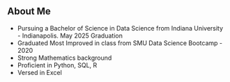 ## About Me

- Pursuing a Bachelor of Science in Data Science from Indiana University - Indianapolis. May 2025 Graduation
- Graduated Most Improved in class from SMU Data Science Bootcamp - 2020
- Strong Mathematics background 
- Proficient in Python, SQL, R 
- Versed in Excel

<!--
**jakedcook/jakedcook** is a ✨ _special_ ✨ repository because its `README.md` (this file) appears on your GitHub profile.

Here are some ideas to get you started:

- 🔭 I’m currently working on ...
- 🌱 I’m currently learning ...
- 👯 I’m looking to collaborate on ...
- 🤔 I’m looking for help with ...
- 💬 Ask me about ...
- 📫 How to reach me: ...
- 😄 Pronouns: ...
- ⚡ Fun fact: ...
-->
